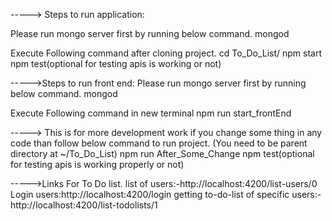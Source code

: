 -----> Steps to run application:

Please run mongo server first by running below command.
mongod

Execute Following command after cloning project.
cd To_Do_List/
npm start
npm test(optional for testing apis is working or not)

----->Steps to run front end:
Please run mongo server first by running below command.
mongod


Execute Following command in new terminal
npm run start_frontEnd

-----> This is for more development work if you change some thing in any code than follow below command to run project.
(You need to be parent directory at ~/To_Do_List)
npm run After_Some_Change
npm test(optional for testing apis is working properly or not)



----->Links For To Do list.
list of users:-http://localhost:4200/list-users/0
Login users:http://localhost:4200/login
getting to-do-list of specific users:-http://localhost:4200/list-todolists/1

